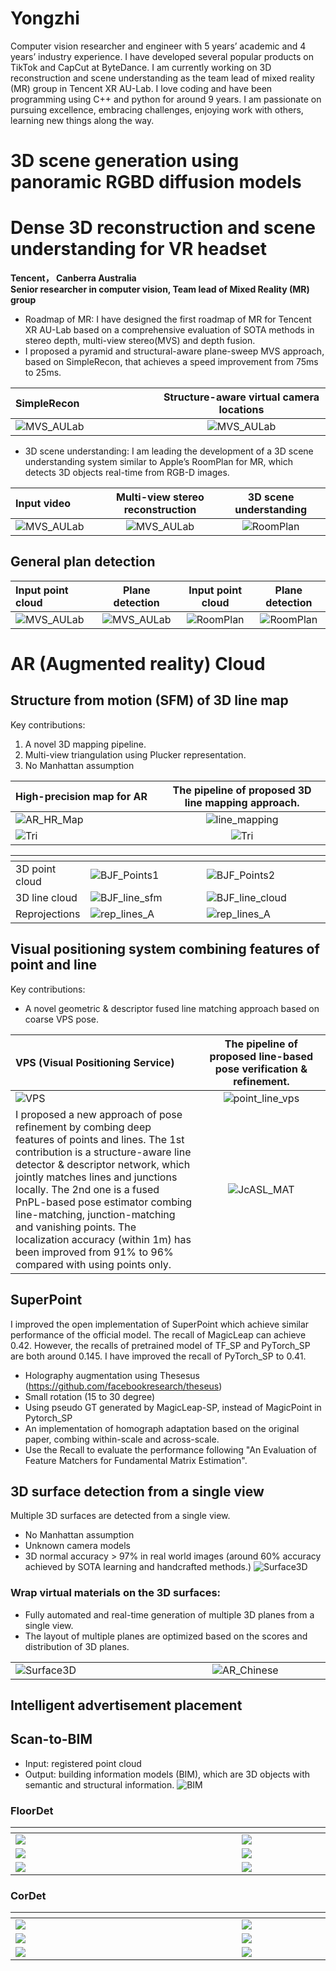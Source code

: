# Yongzhi
Computer vision researcher and engineer with 5 years’ academic and 4 years’ industry experience. I have
developed several popular products on TikTok and CapCut at ByteDance. I am currently working on 3D
reconstruction and scene understanding as the team lead of mixed reality (MR) group in Tencent XR AU-Lab.
I love coding and have been programming using C++ and python for around 9 years. I am passionate on
pursuing excellence, embracing challenges, enjoying work with others, learning new things along the way.

# 3D scene generation using panoramic RGBD diffusion models



# Dense 3D reconstruction and scene understanding for VR headset 
**Tencent， Canberra Australia**  
**Senior researcher in computer vision, Team lead of Mixed Reality (MR) group**

- Roadmap of MR: I have designed the first roadmap of MR for Tencent XR AU-Lab based on a
comprehensive evaluation of SOTA methods in stereo depth, multi-view stereo(MVS) and depth fusion. 
- I proposed a pyramid and structural-aware plane-sweep MVS approach, based on SimpleRecon, that achieves a speed improvement from 75ms to 25ms.

| <img width = 600/> SimpleRecon | <img width = 600/> Structure-aware virtual camera locations | 
| :-----| :----: |
| <img width = 600/> ![MVS_AULab](resources/MVS/Simplerecon.png)  | <img width = 600/>  ![MVS_AULab](resources/MVS/MVS-Virtual_cameras.png)   |

- 3D scene understanding: I am leading the development of a 3D scene understanding system similar to
Apple’s RoomPlan for MR, which detects 3D objects real-time from RGB-D images.

| <img width = 600/> Input video | <img width = 600/> Multi-view stereo reconstruction | <img width = 600/> 3D scene understanding |
| :-----| :----: | :----: |
| <img width = 600/> ![MVS_AULab](resources/MVS/office.gif)  | <img width = 600/>  ![MVS_AULab](resources/MVS/AU_Lab_Office_mesh.gif)   | <img width = 300/>  ![RoomPlan](resources/MVS/roomplan_aulab.gif)  |


## General plan detection

| <img width = 400/> Input point cloud | <img width = 400/> Plane detection | <img width = 400/> Input point cloud | <img width = 400/> Plane detection |
| :-----| :----: | :----: | :----: |
| <img width = 400/> ![MVS_AULab](resources/plane_det/cor_pcd.gif)  | <img width = 400/>  ![MVS_AULab](resources/plane_det/Cor_planes.gif)   | <img width = 300/>  ![RoomPlan](resources/plane_det/office_pcd.gif)  | <img width = 300/>  ![RoomPlan](resources/plane_det/planes_indoor.gif)  |




# AR (Augmented reality) Cloud 


## Structure from motion (SFM) of 3D line map

Key contributions:
1. A novel 3D mapping pipeline.   
2. Multi-view triangulation using Plucker representation.   
3. No Manhattan assumption

| <img width = 1000/> High-precision map for AR | <img width = 1000/> The pipeline of proposed 3D line mapping approach.|
| :-----| :----: |
|  ![AR_HR_Map](resources/BT_AR/AR_Map.PNG)  | <img width = 1000/>  ![line_mapping](resources/SFM/line_mapping.jpg)  |
|![Tri](resources/SFM/Line_Tri.png) | ![Tri](resources/SFM/LineMat.png) |



| |<img width = 1000/>   |  <img width = 1000/> |
| ----------- |  ----------- | ----------- |
| 3D point cloud | ![BJF_Points1](resources/SFM/BJF_Points_1.gif) | ![BJF_Points2](resources/SFM/BJF_Points_2.gif)      |
| 3D line cloud |  ![BJF_line_sfm](resources/SFM/BJF_LineSFM.gif) | ![BJF_line_cloud](resources/SFM/BJF_3D_lines.gif)   |
| Reprojections | ![rep_lines_A](resources/SFM/project_lines_A.gif) | ![rep_lines_A](resources/SFM/project_lines_B.gif) | 


## Visual positioning system combining features of point and line  
Key contributions: 
- A novel geometric & descriptor fused line matching approach based on coarse VPS pose.

| <img width = 1000/> VPS (Visual Positioning Service) | <img width = 1000/> The pipeline of proposed line-based pose verification & refinement.|
| :-----| :----: |
| ![VPS](resources/VPS/VPS.gif) |![point_line_vps](resources/VPS/Poine_Line_VPS.png)|
| I proposed a new approach of pose refinement by combing deep features of points and lines. The 1st contribution is a structure-aware line detector \& descriptor network, which jointly matches lines and junctions locally. The 2nd one is a fused PnPL-based pose estimator combing line-matching, junction-matching and vanishing points. The localization accuracy (within 1m) has been improved from 91\% to 96\% compared with using points only.  |![JcASL_MAT](resources/VPS/NL_JcASL_Line.gif)|


## SuperPoint
I improved the open implementation of SuperPoint which achieve similar performance of the official model.
The recall of MagicLeap can achieve 0.42. However, the recalls of pretrained model of TF_SP and PyTorch_SP are both around 0.145.  I have improved the recall of PyTorch_SP to 0.41.

- Holography augmentation using Thesesus  (https://github.com/facebookresearch/theseus)
- Small rotation (15 to 30 degree)
- Using pseudo GT generated by MagicLeap-SP, instead of MagicPoint in Pytorch_SP 
- An implementation of homograph adaptation based on the original paper, combing within-scale and across-scale.
- Use the Recall to evaluate the performance following "An Evaluation of Feature Matchers for Fundamental Matrix Estimation".


## 3D surface detection from a single view  

Multiple 3D surfaces are detected from a single view.
- No Manhattan assumption
- Unknown camera models 
- 3D normal accuracy > 97% in real world images (around 60% accuracy achieved by SOTA learning and handcrafted methods.)
![Surface3D](resources/BT_AR/3D_surfaces.gif)

### Wrap virtual materials on the 3D surfaces:  
- Fully automated and real-time generation of multiple 3D planes from a single view.  
- The layout of multiple planes are optimized based on the scores and distribution of 3D planes.  

| | |
| :-----| :----: |  
| <img width = 600/> ![Surface3D](resources/BT_AR/Cyberpunk.gif) |  <img width = 600/>  ![AR_Chinese](resources/BT_AR/AR_ChineseNewYear.gif) |


## Intelligent advertisement placement

## Scan-to-BIM  
- Input: registered point cloud
- Output: building information models (BIM), which are 3D objects with semantic and structural information.
![BIM](resources/BIM/scan_to_BIM.png)

### FloorDet  

| <img width = 1000/> | <img width = 1000/> |
| :-----| :----: |
| ![](resources/BIM/FloorDet_1.png) | ![](resources/BIM/FloorDet_2.png)  |
| ![](resources/BIM/FloorDet_res1.png) | ![](resources/BIM/FloorDet_res2.png)  |
| ![](resources/BIM/FloorDet_res3.png) | ![](resources/BIM/FloorDet_res4.png)  |

### CorDet  

| <img width = 1000/> | <img width = 1000/> |
| :-----| :----: |
| ![](resources/CorDet/CorDet_1.png) | ![](resources/CorDet/CorDet_2.png)  |
| ![](resources/CorDet/CorDet_res1.png) | ![](resources/CorDet/CorDet_res2.png)  |
| ![](resources/CorDet/CorDet_res3.png) | ![](resources/CorDet/CorDet_res4.png)  |
